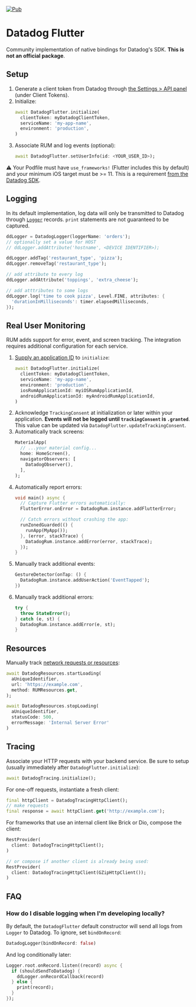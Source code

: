 [![Pub](https://img.shields.io/pub/v/datadog_flutter.svg)](https://pub.dev/packages/datadog_flutter)

# Datadog Flutter

Community implementation of native bindings for Datadog's SDK. **This is not an official package**.

## Setup

1. Generate a client token from Datadog through [the Settings > API  panel](https://app.datadoghq.com/account/settings#api) (under Client Tokens).
1. Initialize:
    ```dart
    await DatadogFlutter.initialize(
      clientToken: myDatadogClientToken,
      serviceName: 'my-app-name',
      environment: 'production',
    )
    ```
2. Associate RUM and log events (optional):
    ```dart
    await DatadogFlutter.setUserInfo(id: <YOUR_USER_ID>);
    ```

:warning: Your Podfile must have `use_frameworks!` (Flutter includes this by default) and your minimum iOS target must be >= 11. This is a requirement [from the Datadog SDK](https://github.com/DataDog/dd-sdk-ios/blob/master/DatadogSDKObjc.podspec#L17).

## Logging

In its default implementation, log data will only be transmitted to Datadog through [`Logger`](https://pub.dev/packages/logging) records. `print` statements are not guaranteed to be captured.

```dart
ddLogger = DatadogLogger(loggerName: 'orders');
// optionally set a value for HOST
// ddLogger.addAttribute('hostname', <DEVICE IDENTIFIER>);

ddLogger.addTag('restaurant_type', 'pizza');
ddLogger.removeTag('restaurant_type');

// add attribute to every log
ddLogger.addAttribute('toppings', 'extra_cheese');

// add atttributes to some logs
ddLogger.log('time to cook pizza', Level.FINE, attributes: {
  'durationInMilliseconds': timer.elapsedMilliseconds,
});
```

## Real User Monitoring

RUM adds support for error, event, and screen tracking. The integration requires additional configuration for each service.

1. [Supply an application ID](https://docs.datadoghq.com/real_user_monitoring/#getting-started) to `initialize`:
    ```dart
    await DatadogFlutter.initialize(
      clientToken: myDatadogClientToken,
      serviceName: 'my-app-name',
      environment: 'production',
      iosRumApplicationId: myiOSRumApplicationId,
      androidRumApplicationId: myAndroidRumApplicationId,
    )
    ```
1. Acknowledge `TrackingConsent` at initialization or later within your application. **Events will not be logged until `trackingConsent` is `.granted`**. This value can be updated via `DatadogFlutter.updateTrackingConsent`.
1. Automatically track screens:
    ```dart
    MaterialApp(
      // ...your material config...
      home: HomeScreen(),
      navigatorObservers: [
        DatadogObserver(),
      ],
    );
    ```
1. Automatically report errors:
    ```dart
    void main() async {
      // Capture Flutter errors automatically:
      FlutterError.onError = DatadogRum.instance.addFlutterError;

      // Catch errors without crashing the app:
      runZonedGuarded(() {
        runApp(MyApp());
      }, (error, stackTrace) {
        DatadogRum.instance.addError(error, stackTrace);
      });
    }
    ```
1. Manually track additional events:
    ```dart
    GestureDetector(onTap: () {
      DatadogRum.instance.addUserAction('EventTapped');
    })
    ```
1. Manually track additional errors:
    ```dart
    try {
      throw StateError();
    } catch (e, st) {
      DatadogRum.instance.addError(e, st);
    }
    ```
    
## Resources

Manually track [network requests or resources](https://docs.datadoghq.com/real_user_monitoring/android/data_collected/?tab=session):

```dart
await DatadogResources.startLoading(
  aUniqueIdentifier,
  url: 'https://example.com',
  method: RUMResources.get,
);

await DatadogResources.stopLoading(
  aUniqueIdentifier,
  statusCode: 500,
  errorMessage: 'Internal Server Error' 
)
```

## Tracing

Associate your HTTP requests with your backend service. Be sure to setup (usually immediately after `DatadogFlutter.initialize`):

```dart
await DatadogTracing.initialize();
```

For one-off requests, instantiate a fresh client:

```dart
final httpClient = DatadogTracingHttpClient();
// make requests
final response = await httpClient.get('http://example.com');
```

For frameworks that use an internal client like Brick or Dio, compose the client:

```dart
RestProvider(
  client: DatadogTracingHttpClient();
)

// or compose if another client is already being used:
RestProvider(
  client: DatadogTracingHttpClient(GZipHttpClient());
)
```

## FAQ

### How do I disable logging when I'm developing locally?

By default, the `DatadogFlutter` default constructor will send all logs from `Logger` to Datadog. To ignore, set `bindOnRecord`:

```dart
DatadogLogger(bindOnRecord: false)
```

And log conditionally later:

```dart
Logger.root.onRecord.listen((record) async {
  if (shouldSendToDatadog) {
    ddLogger.onRecordCallback(record)
  } else {
    print(record);
  }
});
```
